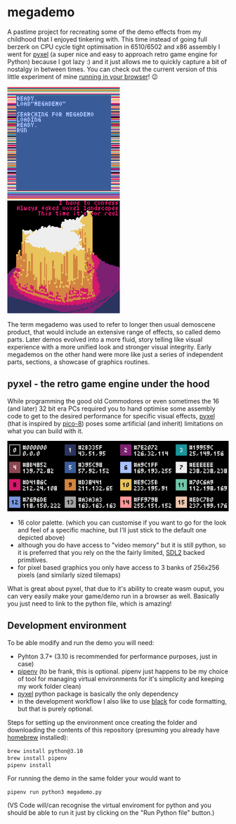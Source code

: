 # megademo

A pastime project for recreating some of the demo effects from my childhood that I enjoyed tinkering with. This time instead of going full berzerk on CPU cycle tight optimisation in 6510/6502 and x86 assembly I went for [pyxel](https://github.com/kitao/pyxel) (a super nice and easy to approach retro game engine for Python) because I got lazy :) and it just allows me to quickly capture a bit of nostalgy in between times. You can check out the current version of this little experiment of mine [running in your browser](https://kitao.github.io/pyxel/wasm/launcher/?run=greg76.megademo.megademo)! :wink:

![C64 loader](images/c64loader.png)
![mandelbrot voxel](images/mandelbrot.gif)

The term megademo was used to refer to longer then usual demoscene product, that would include an extensive range of effects, so called demo parts. Later demos evolved into a more fluid, story telling like visual experience with a more unified look and stronger visual integrity. Early megademos on the other hand were more like just a series of independent parts, sections, a showcase of graphics routines.

## pyxel - the retro game engine under the hood

While programming the good old Commodores or even sometimes the 16 (and later) 32 bit era PCs required you to hand optimise some assembly code to get to the desired performance for specific visual effects, [pyxel](https://github.com/kitao/pyxel) (that is inspired by [pico-8](https://www.lexaloffle.com/pico-8.php)) poses some artificial (and inherit) limitations on what you can build with it.

![pyxel palette](images/pyxel_color_palette.png)

* 16 color palette. (which you can customise if you want to go for the look and feel of a specific machine, but I'll just stick to the default one depicted above)
* although you do have access to "video memory" but it is still python, so it is preferred that you rely on the the fairly limited, [SDL2](https://www.libsdl.org) backed primitives.
* for pixel based graphics you only have access to 3 banks of 256x256 pixels (and similarly sized tilemaps)

What is great about pyxel, that due to it's ability to create wasm ouput, you can very easily make your game/demo run in a browser as well. Basically you just need to link to the python file, which is amazing!

## Development environment

To be able modify and run the demo you will need:

* Pyhton 3.7+ (3.10 is recommended for performance purposes, just in case)
* [pipenv](https://pipenv.pypa.io/en/latest/index.html) (to be frank, this is optional. pipenv just happens to be my choice of tool for managing virtual environments for it's simplicity and keeping my work folder clean)
* [pyxel](https://github.com/kitao/pyxel) python package is basically the only dependency
* in the development workflow I also like to use [black](https://github.com/psf/black) for code formatting, but that is purely optional.

Steps for setting up the environment once creating the folder and downloading the contents of this repository (presuming you already have [homebrew](https://brew.sh) installed):

```
brew install python@3.10
brew install pipenv
pipenv install
```

For running the demo in the same folder your would want to

```
pipenv run python3 megademo.py
```
(VS Code will/can recognise the virtual enviroment for python and you should be able to run it just by clicking on the "Run Python file" button.)